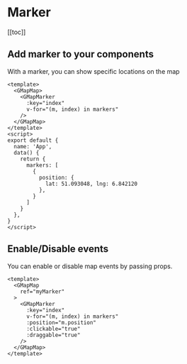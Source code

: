 # Marker
[[toc]]

## Add marker to your components
With a marker, you can show specific locations on the map
```vue
<template>
  <GMapMap>
    <GMapMarker
      :key="index"
      v-for="(m, index) in markers"
    />
  </GMapMap>
</template>
<script>
export default {
  name: 'App',
  data() {
    return {
      markers: [
        {
          position: {
            lat: 51.093048, lng: 6.842120
          },
        }
      ]
    }
  },
}
</script>

```

## Enable/Disable events
You can enable or disable map events by passing props.

```vue
<template>
  <GMapMap
    ref="myMarker"
  >
    <GMapMarker
      :key="index"
      v-for="(m, index) in markers"
      :position="m.position"
      :clickable="true"
      :draggable="true"
    />
  </GMapMap>
</template>
```
